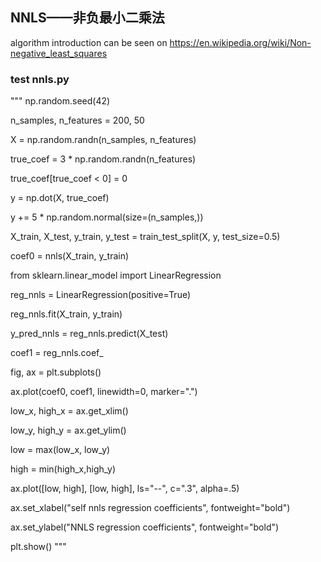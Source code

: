 ## NNLS——非负最小二乘法
algorithm introduction can be seen on  https://en.wikipedia.org/wiki/Non-negative_least_squares
### test nnls.py
"""
np.random.seed(42)

n_samples, n_features = 200, 50

X = np.random.randn(n_samples, n_features) 

true_coef = 3 * np.random.randn(n_features)

true_coef[true_coef < 0] = 0

y = np.dot(X, true_coef)

y += 5 * np.random.normal(size=(n_samples,))

X_train, X_test, y_train, y_test = train_test_split(X, y, test_size=0.5)

coef0 = nnls(X_train, y_train)

from sklearn.linear_model import LinearRegression 

reg_nnls = LinearRegression(positive=True)

reg_nnls.fit(X_train, y_train)

y_pred_nnls = reg_nnls.predict(X_test)

coef1 = reg_nnls.coef_

fig, ax = plt.subplots()

ax.plot(coef0, coef1, linewidth=0, marker=".")

low_x, high_x = ax.get_xlim()

low_y, high_y = ax.get_ylim()

low = max(low_x, low_y)

high = min(high_x,high_y)

ax.plot([low, high], [low, high], ls="--", c=".3", alpha=.5)

ax.set_xlabel("self nnls regression coefficients", fontweight="bold")

ax.set_ylabel("NNLS regression coefficients", fontweight="bold")

plt.show()
"""




